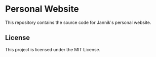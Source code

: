 # Personal Website

This repository contains the source code for Jannik's personal website.

## License
This project is licensed under the MIT License.
